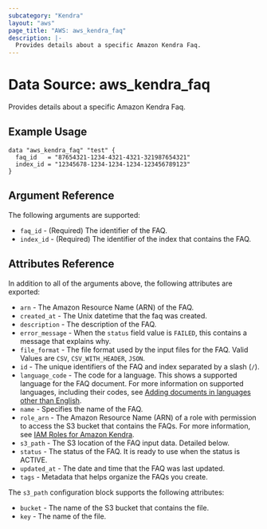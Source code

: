 ```yaml
---
subcategory: "Kendra"
layout: "aws"
page_title: "AWS: aws_kendra_faq"
description: |-
  Provides details about a specific Amazon Kendra Faq.
---
```


# Data Source: aws_kendra_faq

Provides details about a specific Amazon Kendra Faq.

## Example Usage

```hcl
data "aws_kendra_faq" "test" {
  faq_id   = "87654321-1234-4321-4321-321987654321"
  index_id = "12345678-1234-1234-1234-123456789123"
}
```

## Argument Reference

The following arguments are supported:

* `faq_id` - (Required) The identifier of the FAQ.
* `index_id` - (Required) The identifier of the index that contains the FAQ.

## Attributes Reference

In addition to all of the arguments above, the following attributes are exported:

* `arn` - The Amazon Resource Name (ARN) of the FAQ.
* `created_at` - The Unix datetime that the faq was created.
* `description` - The description of the FAQ.
* `error_message` - When the `status` field value is `FAILED`, this contains a message that explains why.
* `file_format` - The file format used by the input files for the FAQ. Valid Values are `CSV`, `CSV_WITH_HEADER`, `JSON`.
* `id` - The unique identifiers of the FAQ and index separated by a slash (`/`).
* `language_code` - The code for a language. This shows a supported language for the FAQ document. For more information on supported languages, including their codes, see [Adding documents in languages other than English](https://docs.aws.amazon.com/kendra/latest/dg/in-adding-languages.html).
* `name` - Specifies the name of the FAQ.
* `role_arn` - The Amazon Resource Name (ARN) of a role with permission to access the S3 bucket that contains the FAQs. For more information, see [IAM Roles for Amazon Kendra](https://docs.aws.amazon.com/kendra/latest/dg/iam-roles.html).
* `s3_path` - The S3 location of the FAQ input data. Detailed below.
* `status` - The status of the FAQ. It is ready to use when the status is ACTIVE.
* `updated_at` - The date and time that the FAQ was last updated.
* `tags` - Metadata that helps organize the FAQs you create.

The `s3_path` configuration block supports the following attributes:

* `bucket` - The name of the S3 bucket that contains the file.
* `key` - The name of the file.
